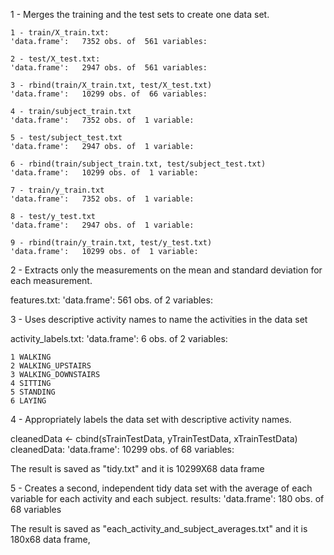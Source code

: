 1 - Merges the training and the test sets to create one data set.

	1 - train/X_train.txt:
	'data.frame':	7352 obs. of  561 variables:

	2 - test/X_test.txt:
	'data.frame':	2947 obs. of  561 variables:

	3 - rbind(train/X_train.txt, test/X_test.txt)
	'data.frame':	10299 obs. of  66 variables:

	4 - train/subject_train.txt 
	'data.frame':	7352 obs. of  1 variable:

	5 - test/subject_test.txt
	'data.frame':	2947 obs. of  1 variable:

	6 - rbind(train/subject_train.txt, test/subject_test.txt)
	'data.frame':	10299 obs. of  1 variable:

	7 - train/y_train.txt
	'data.frame':	7352 obs. of  1 variable:

	8 - test/y_test.txt
	'data.frame':	2947 obs. of  1 variable:

	9 - rbind(train/y_train.txt, test/y_test.txt)
	'data.frame':	10299 obs. of  1 variable:


2 - Extracts only the measurements on the mean and standard deviation for each measurement. 

features.txt:
'data.frame':	561 obs. of  2 variables:

3 - Uses descriptive activity names to name the activities in the data set

activity_labels.txt:
'data.frame':	6 obs. of  2 variables:

	1 WALKING
	2 WALKING_UPSTAIRS
	3 WALKING_DOWNSTAIRS
	4 SITTING
	5 STANDING
	6 LAYING

4 - Appropriately labels the data set with descriptive activity names.

cleanedData <- cbind(sTrainTestData, yTrainTestData, xTrainTestData)
cleanedData:
'data.frame':	10299 obs. of  68 variables:

The result is saved as "tidy.txt" and it is 10299X68 data frame

5 - Creates a second, independent tidy data set with the average of each variable for each activity and each subject. 
results:
'data.frame':	180 obs. of  68 variables

The result is saved as "each_activity_and_subject_averages.txt" and it is 180x68 data frame,

